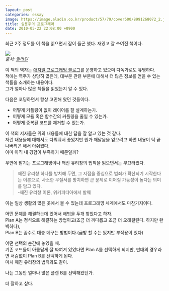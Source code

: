 ```yaml
---
layout: post
categories: essay
image: https://image.aladin.co.kr/product/57/79/cover500/8991268072_2.jpg
title: 실용주의 프로그래머
date: 2010-05-22 22:08:00 +0900
---
```


최근 2주 정도를 이 책을 읽으면서 잠이 들곤 했다. 재밌고 잘 쓰여진 책이다.

![](https://image.aladin.co.kr/product/57/79/cover500/8991268072_2.jpg)  
*출처: [알라딘](https://www.aladin.co.kr/shop/wproduct.aspx?ISBN=8991268072&ttbkey=ttbcrazytazo1459001&COPYPaper=1)*

이 책의 역자는 [애자일 프로그래밍 블로그](http://agile.egloos.com/)를 운영하고 있으며 다독가로도 유명하다.  
책에는 역주가 상당히 많은데, 대부분 관련 부분에 대해서 더 많은 정보를 얻을 수 있는 책들을 소개하는 내용이다.    
그가 얼마나 많은 책들을 읽었는지 알 수 있다.

다음은 코딩하면서 항상 고민해 왔던 것들이다.

* 어떻게 커플링이 없이 레이어를 잘 설계하는가.  
* 어떻게 모듈 혹은 함수간의 커플링을 줄일 수 있는가.  
* 어떻게 중복된 코드를 제거할 수 있는가.

이 책의 저자들은 위의 내용들에 대한 답을 잘 알고 있는 것 같다.  
저런 내용들에 대해서도 다뤄줘서 좋았지만 뭔가 깨달음을 얻으려고 하면 내용이 탁 끝나버리곤 해서 아쉬웠다.  
아마 아직 내 경험이 부족하기 때문일까?  
  
우연에 맡기는 프로그래밍이나 깨진 유리창의 법칙을 읽으면서는 부끄러웠다.

> 깨진 유리창 하나를 방치해 두면, 그 지점을 중심으로 범죄가 확산되기 시작한다는 이론으로, 사소한 무질서를 방치하면 큰 문제로 이어질 가능성이 높다는 의미를 담고 있다.  
> -깨진 유리창 이론, 위키피디아에서 발췌

이는 일상 생활의 많은 곳에서 볼 수 있는데 프로그래밍 세계에서도 마찬가지이다.

어떤 문제를 해결하는데 있어서 해법을 두개 찾았다고 하자.  
Plan A는 정석으로 해결하는 방법이고(조금 더 까다롭고 조금 더 오래걸린다. 하지만 완벽하다),  
Plan B는 꼼수로 대충 메꾸는 방법이다.(금방 할 수는 있지만 부작용이 있다)

어떤 선택의 순간에 놓였을 때.  
기존 코드들이 아름답게 잘 짜여져 있었다면 Plan A를 선택하게 되지만, 반대의 경우라면 서슴없이 Plan B를 선택하게 된다.  
마치 깨진 유리창의 법칙과도 같이.

나는 그동안 얼마나 많은 플랜 B를 선택해왔던가.

더 잘하고 싶다.
